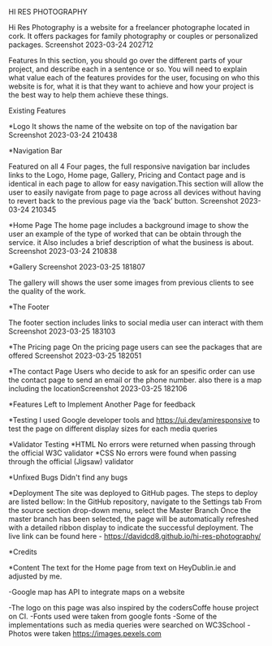 HI RES PHOTOGRAPHY

Hi Res Photography is a website for a freelancer photographe located in cork. It offers packages for family photography or couples or personalized packages. Screenshot 2023-03-24 202712

Features In this section, you should go over the different parts of your project, and describe each in a sentence or so. You will need to explain what value each of the features provides for the user, focusing on who this website is for, what it is that they want to achieve and how your project is the best way to help them achieve these things.

Existing Features

*Logo It shows the name of the website on top of the navigation bar Screenshot 2023-03-24 210438

*Navigation Bar

Featured on all 4 Four pages, the full responsive navigation bar includes links to the Logo, Home page, Gallery, Pricing and Contact page and is identical in each page to allow for easy navigation.This section will allow the user to easily navigate from page to page across all devices without having to revert back to the previous page via the ‘back’ button. Screenshot 2023-03-24 210345

*Home Page The home page includes a background image to show the user an example of the type of worked that can be obtain through the service. it Also includes a brief description of what the business is about. Screenshot 2023-03-24 210838

*Gallery Screenshot 2023-03-25 181807

The gallery will shows the user some images from previous clients to see the quality of the work.

*The Footer

The footer section includes links to social media user can interact with them Screenshot 2023-03-25 183103

*The Pricing page On the pricing page users can see the packages that are offered Screenshot 2023-03-25 182051

*The contact Page Users who decide to ask for an spesific order can use the contact page to send an email or the phone number. also there is a map including the locationScreenshot 2023-03-25 182106

*Features Left to Implement Another Page for feedback

*Testing I used Google developer tools and https://ui.dev/amiresponsive to test the page on different display sizes for each media queries

*Validator Testing *HTML No errors were returned when passing through the official W3C validator *CSS No errors were found when passing through the official (Jigsaw) validator

*Unfixed Bugs Didn't find any bugs

*Deployment The site was deployed to GitHub pages. The steps to deploy are listed bellow: In the GitHub repository, navigate to the Settings tab From the source section drop-down menu, select the Master Branch Once the master branch has been selected, the page will be automatically refreshed with a detailed ribbon display to indicate the successful deployment. The live link can be found here - https://davidcd8.github.io/hi-res-photography/

*Credits

*Content The text for the Home page from text on HeyDublin.ie and adjusted by me.

-Google map has API to integrate maps on a website

-The logo on this page was also inspired by the codersCoffe house project on CI. -Fonts used were taken from google fonts -Some of the implementations such as media queries were searched on WC3School -Photos were taken https://images.pexels.com